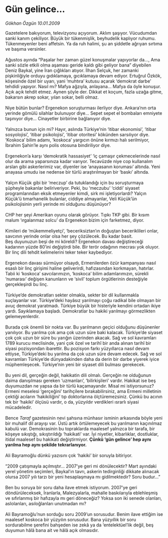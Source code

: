 # Gün gelince...

*Gökhan Özgün 10.01.2009*

<div class="taraf_structure_2col_1zq">
<div class="margen_n">



 <p>Gazetelere bakıyorum, televizyonu açıyorum. Aklım şaşıyor. Vücudumdan sanki kanım çekiliyor. Büyük bir tükenmişlik, beyhudelik kaplıyor ruhumu. Tükenmeyenler beni affetsin. Ya da ruh halimi, şu an şiddetle ağrıyan sırtıma ve başıma versinler. <br/><br/>Ağustos ayında “Paşalar her zaman güzel konuşmalar yapıyorlar da..., Ama sanki sözle etkili olma aşaması geride kaldı gibi geliyor bana” diyebilen Deniz Baykal, yine İran çığlıkları atıyor. İlhan Selçuk, her zamanki pişkinliğiyle orduyu gıdıklamaya, gıcıklamaya devam ediyor. Ertuğrul Özkök, köşesinde özel bir uyarı, yani ‘muhtıra’ kutusu açarak ‘demokrat darbe’ tehdidi yapıyor. Nasıl mı? Mafya ağzıyla, anlayana... Mafya da öyle konuşur. Açık açık tehdit etmez. Aynen şöyle der. Dikkat et koçum, fazla uzağa gitme, bakarsın akrep sokar, yılan sokar, belli olmaz. <br/><br/>Niye bütün bunlar? Ergenekon soruşturması ilerliyor diye. Ankara’nın orta yerinde gömülü silahlar bulunuyor diye... Sepet sepet el bombaları emniyete taşınıyor diye... Cinayetler birbirine bağlanıyor diye. <br/><br/>Yalnızca bunun için mi? Hayır, aslında Türkiye’nin ‘itibar ekonomisi’, ‘itibar sosyolojisi’, ‘itibar psikolojisi’, ‘itibar otoritesi’ kökünden sarsılıyor diye. ‘Koskoca’ bilim adamı, ‘koskoca’ yargıcın önüne kırmızı halı serilmiyor, İbrahim Şahin’le aynı polis otosuna bindiriliyor diye. <br/><br/>Ergenekon’a karşı ‘demokratik hassasiyet’ ‘iç çamaşır çekmecelerinde nasıl olur da arama yaparsınıza kadar varıyor. Tecavüzde niye cop kullanalım arslan gibi askerlerimiz var, diyenler ise ‘anayasanın koruması’ altında. Yeni anayasa umudu ise nedense bir türlü araştırılmayan bir ‘baskı’ altında. <br/><br/>Yalçın Küçük gibi bir ‘meczup’ da tutuklandığı için bu soruşturmaya şüpheyle bakanlar beliriveriyor. Peki, bu ‘meczubu’ ‘ciddi’ siyaset programlarından eksik etmeyenler kimdi, sirk mi işletiyorlardı? Yalçın Küçük’ü tımarhanelik bulanlar, ciddiye almayanlar, Veli Küçük’ün psikolojisinin yerli yerinde mi olduğunu düşünüyor? <br/><br/>CHP her şeyi Amerikan oyunu olarak görüyor. Tıpkı TKP gibi. Bir kısım malum ‘ırgalanmaz solcu’ da Ergenekon bizim için farketmez, diyor. <br/><br/>Kimileri de ‘mükemmeliyetçi’, ‘beceriksiztan’ın doğuştan beceriklileri onlar, savcının yerinde onlar olsa her şey çözülecek. Bu kadar basit. <br/>Beş duyunuzun beşi de mi köreldi? Ergenekon davası değiştireceği kadarının yüzde 80’ini değiştirdi bile. Bir terör odağının mecrası yok oluyor. Bir linç dili tehdit kelimelerini teker teker kaybediyor. <br/><br/>Ergenekon davası sürmüyor olsaydı, Ermenilerden özür kampanyası nasıl esaslı bir linç girişimi haline geliverirdi, hafızasından korkmayan, hatırlar. Tabii ki ‘koskoca’ savcılarımızın, ‘koskoca’ bilim adamlarımızın, sürekli ‘numarası’ değişen kanunların ve ‘sivil’ toplum örgütlerinin desteğiyle gerçekleşirdi bu linç. <br/><br/>Türkiye’de demokratları sekter olmakla, sekter bir dil kullanmakla suçlayanlar var. Türkiye’deki hayâsız yarılmayı çoğu radikal bile olmayan bir avuç demokrat yaratmadı. Türkiye büyük bir histeriyle kendini ortadan ikiye yardı. Sayıklamaya başladı. Demokratlar bu hakiki yarılmayı görmezlikten gelemeyenlerdir. <br/><br/>Burada çok önemli bir nokta var. Bu yarılmanın geçici olduğunu düşünenler yanılıyor. Bu yarılma çok ama çok uzun süre baki kalacak. Türkiye’de siyaset çok çok uzun bir süre bu yarığın üzerinden akacak. Sağ ve sol kavramları 1789 kurucu meclisinde, yani çok özel ve tarihî bir anda alınan tarihî bir siyasi pozisyondan ibarettir. Bu pozisyon farkı yüzyıllarca nasıl devam ettiyse, Türkiye’deki bu yarılma da çok uzun süre devam edecek. Sağ ve sol kavramları Türkiye’de dünyadakinden daha da derin bir darbe yiyerek iyice müphemleşecek. Türkiye’nin yeni bir siyaset dili bulması gerekecek. <br/><br/>Bu yeni dil, gerçeğin değil, hakikatin dili olmalı. Gerçeğin ne olduğunun daima danışılması gereken ‘uzmanları’, ‘bilirkişileri’ vardır. Hakikat ise beş duyumuzdan ne yapsa da bir türlü kaçamayandır. Misal mi istiyorsunuz? Ermeni meselesi ‘gerçeğini’ tarihçilere bırakabilirsiniz, ama Ermeni milletinin çektiği acıların ‘hakikiliğini’ tıp doktorlarına ölçtüremezsiniz. Çünkü bu acının tek bir ‘hakiki’ ölçüsü vardır, o da, yüzyıldır verdikleri ısrarlı siyasi mücadeledir. <br/><br/>Bence <i>Taraf</i> gazetesinin nevi şahsına münhasır isminin arkasında böyle yeni bir muhalif dil arayışı var. Üstü artık örtülemeyecek bu yarılmanın kaçınılmaz kabulü var. Demokrasinin bu topraklarda maalesef yalnızca bir tarafa, bir köşeye sıkıştığı, sıkıştırıldığı ‘hakikati’ var. İyi niyetler, kibarlıklar, dostluklar, itidal maalesef bu hakikati değiştirmiyor. <b>Çünkü ‘gün gelince’ hep aynı yarılma hep aynı şekilde tekrarlanıyor.</b> <br/><br/>Ali Bayramoğlu dünkü yazısını çok ‘hakiki’ bir soruyla bitiriyor. <br/><br/>“2009 çatışmayla açılmıştır... 2007’ye geri mi dönülecektir? Mart ayındaki yerel yönetim seçimleri, Baykal’ın tavrı, askerin tedirginliği dikkate alınacak olursa 2007 yılı tarzı bir yeni hesaplaşmaya mı gidilmektedir? Soru budur...” <br/><br/>Ben bu soruya bir soru daha ilave etmek istiyorum. 2007’ye geri döndürüleceksek, İranlarla, Malezyalarla, mahalle baskılarıyla eblehleşmiş ve sıfırlanmış bir hafızayla mı geri döneceğiz? Yoksa son iki senede olanları, aslolanları, asıloğlanları unutmadan mı? <br/><br/>Ali Bayramoğlu’nun sorduğu soru 2009’un sorusudur. Benim ilave ettiğim ise maalesef koskoca bir yüzyılın sorusudur. Bana yüzyıllık bir soru sordurabilme şerefini bahşeden ise zekâ ya da ‘entelektüel’lik değil, beş duyumun hâlâ bana ait ve hâlâ açık olmasıdır.</p>

<br/>


<div id="taraf_not">
</div>

</div>


</div>
